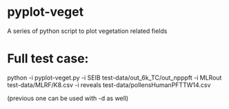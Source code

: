 # pyplot-veget
A series of python script to plot vegetation related fields

# Full test case:

python -i pyplot-veget.py -i SEIB test-data/out_6k_TC/out_npppft -i MLRout test-data/MLRF/K8.csv -i reveals test-data/pollensHumanPFTTW14.csv

(previous one can be used with -d as well)
